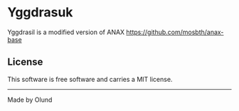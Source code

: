 Yggdrasuk
==================
Yggdrasil is a modified version of ANAX https://github.com/mosbth/anax-base

License 
------------------
 
This software is free software and carries a MIT license.

 
------------------

Made by Olund
